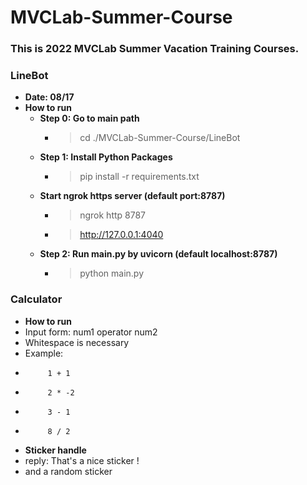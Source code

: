# MVCLab-Summer-Course

### This is 2022 MVCLab Summer Vacation Training Courses.


### LineBot
* **Date: 08/17**
* **How to run**
    * **Step 0: Go to main path**
        * > cd ./MVCLab-Summer-Course/LineBot
    * **Step 1: Install Python Packages**
        * > pip install -r requirements.txt
    * **Start ngrok https server (default port:8787)**
        * > ngrok http 8787
        * > http://127.0.0.1:4040
    * **Step 2: Run main.py by uvicorn (default localhost:8787)**
        * > python main.py

### Calculator
* **How to run**
* Input form: num1 operator num2
* Whitespace is necessary
* Example: 
*          1 + 1
*          2 * -2
*          3 - 1 
*          8 / 2 
* **Sticker handle** 
* reply: That's a nice sticker !
* and a random sticker
    
